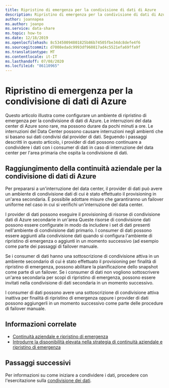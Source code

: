 ```yaml
---
title: Ripristino di emergenza per la condivisione di dati di Azure
description: Ripristino di emergenza per la condivisione di dati di Azure
author: joannapea
ms.author: joanpo
ms.service: data-share
ms.topic: how-to
ms.date: 12/18/2019
ms.openlocfilehash: 8c53450094801825b86b74505fbe34dc8defe4f6
ms.sourcegitcommit: d7008edadc9993df960817ad4c5521efa69ffa9f
ms.translationtype: MT
ms.contentlocale: it-IT
ms.lasthandoff: 07/08/2020
ms.locfileid: "86110965"
---
```

# <a name="disaster-recovery-for-azure-data-share"></a>Ripristino di emergenza per la condivisione di dati di Azure

Questo articolo illustra come configurare un ambiente di ripristino di emergenza per la condivisione di dati di Azure. Le interruzioni del data center di Azure sono rare, ma possono durare da pochi minuti a ore. Le interruzioni del Data Center possono causare interruzioni negli ambienti che si basano sui dati condivisi dal provider di dati. Seguendo i passaggi descritti in questo articolo, i provider di dati possono continuare a condividere i dati con i consumer di dati in caso di interruzione del data center per l'area primaria che ospita la condivisione di dati. 

## <a name="achieving-business-continuity-for-azure-data-share"></a>Raggiungimento della continuità aziendale per la condivisione di dati di Azure

Per prepararsi a un'interruzione del data center, il provider di dati può avere un ambiente di condivisione dati di cui è stato effettuato il provisioning in un'area secondaria. È possibile adottare misure che garantiranno un failover uniforme nel caso in cui si verifichi un'interruzione del data center. 

I provider di dati possono eseguire il provisioning di risorse di condivisione dati di Azure secondarie in un'area Queste risorse di condivisione dati possono essere configurate in modo da includere i set di dati presenti nell'ambiente di condivisione dati primario. I consumer di dati possono essere aggiunti alla condivisione dati quando si configura l'ambiente di ripristino di emergenza o aggiunti in un momento successivo (ad esempio come parte dei passaggi di failover manuale.

Se i consumer di dati hanno una sottoscrizione di condivisione attiva in un ambiente secondario di cui è stato effettuato il provisioning per finalità di ripristino di emergenza, possono abilitare la pianificazione dello snapshot come parte di un failover. Se i consumer di dati non vogliono sottoscrivere un'area secondaria per scopi di ripristino di emergenza, possono essere invitati nella condivisione di dati secondaria in un momento successivo. 

I consumer di dati possono avere una sottoscrizione di condivisione attiva inattiva per finalità di ripristino di emergenza oppure i provider di dati possono aggiungerli in un momento successivo come parte delle procedure di failover manuale. 

## <a name="related-information"></a>Informazioni correlate

- [Continuità aziendale e ripristino di emergenza](https://docs.microsoft.com/azure/best-practices-availability-paired-regions)
- [Introdurre la disponibilità elevata nella strategia di continuità aziendale e ripristino di emergenza](https://docs.microsoft.com/azure/architecture/solution-ideas/articles/build-high-availability-into-your-bcdr-strategy)

## <a name="next-steps"></a>Passaggi successivi

Per informazioni su come iniziare a condividere i dati, procedere con l'esercitazione sulla [condivisione dei dati](share-your-data.md).




